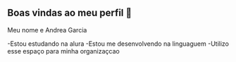 ## Boas vindas ao meu perfil 💙 

Meu nome e Andrea Garcia

-Estou estudando na alura
-Estou me desenvolvendo na linguaguem 
-Utilizo esse espaço para minha organizaçcao

